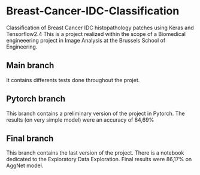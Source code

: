 # Breast-Cancer-IDC-Classification

Classification of Breast Cancer IDC histopathology patches using Keras and Tensorflow2.4
This is a project realized within the scope of a Biomedical engineeering project in Image Analysis at the Brussels School of Engineering.

## Main branch

It contains differents tests done throughout the projet.

## Pytorch branch

This branch contains a preliminary version of the project in Pytorch. The results (on very simple model) were an accuracy of 84,69%


## Final branch

This branch contains the last version of the project. There is a notebook dedicated to the Exploratory Data Exploration. 
Final results were 86,17% on AggNet model. 



